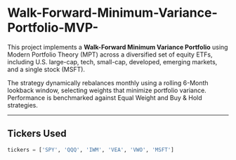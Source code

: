 # Walk-Forward-Minimum-Variance-Portfolio-MVP-

This project implements a **Walk-Forward Minimum Variance Portfolio** using Modern Portfolio Theory (MPT) across a diversified set of equity ETFs, including U.S. large-cap, tech, small-cap, developed, emerging markets, and a single stock (MSFT).

The strategy dynamically rebalances monthly using a rolling 6-Month lookback window, selecting weights that minimize portfolio variance. Performance is benchmarked against Equal Weight and Buy & Hold strategies.

---

## Tickers Used

```python
tickers = ['SPY', 'QQQ', 'IWM', 'VEA', 'VWO', 'MSFT']
